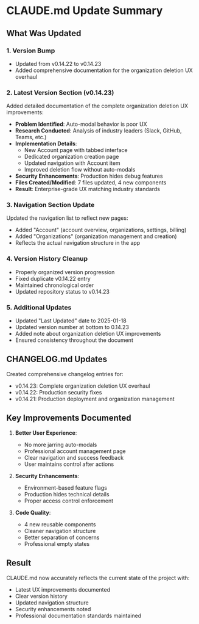 # CLAUDE.md Update Summary

## What Was Updated

### 1. Version Bump
- Updated from v0.14.22 to v0.14.23
- Added comprehensive documentation for the organization deletion UX overhaul

### 2. Latest Version Section (v0.14.23)
Added detailed documentation of the complete organization deletion UX improvements:
- **Problem Identified**: Auto-modal behavior is poor UX
- **Research Conducted**: Analysis of industry leaders (Slack, GitHub, Teams, etc.)
- **Implementation Details**: 
  - New Account page with tabbed interface
  - Dedicated organization creation page
  - Updated navigation with Account item
  - Improved deletion flow without auto-modals
- **Security Enhancements**: Production hides debug features
- **Files Created/Modified**: 7 files updated, 4 new components
- **Result**: Enterprise-grade UX matching industry standards

### 3. Navigation Section Update
Updated the navigation list to reflect new pages:
- Added "Account" (account overview, organizations, settings, billing)
- Added "Organizations" (organization management and creation)
- Reflects the actual navigation structure in the app

### 4. Version History Cleanup
- Properly organized version progression
- Fixed duplicate v0.14.22 entry
- Maintained chronological order
- Updated repository status to v0.14.23

### 5. Additional Updates
- Updated "Last Updated" date to 2025-01-18
- Updated version number at bottom to 0.14.23
- Added note about organization deletion UX improvements
- Ensured consistency throughout the document

## CHANGELOG.md Updates

Created comprehensive changelog entries for:
- v0.14.23: Complete organization deletion UX overhaul
- v0.14.22: Production security fixes
- v0.14.21: Production deployment and organization management

## Key Improvements Documented

1. **Better User Experience**:
   - No more jarring auto-modals
   - Professional account management page
   - Clear navigation and success feedback
   - User maintains control after actions

2. **Security Enhancements**:
   - Environment-based feature flags
   - Production hides technical details
   - Proper access control enforcement

3. **Code Quality**:
   - 4 new reusable components
   - Cleaner navigation structure
   - Better separation of concerns
   - Professional empty states

## Result

CLAUDE.md now accurately reflects the current state of the project with:
- Latest UX improvements documented
- Clear version history
- Updated navigation structure
- Security enhancements noted
- Professional documentation standards maintained